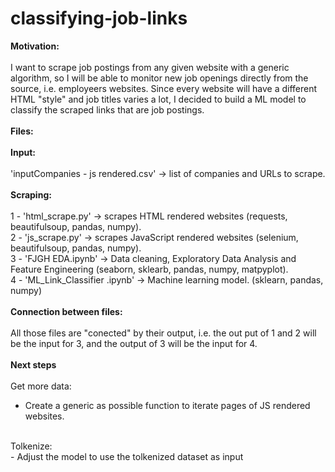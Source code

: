 # classifying-job-links

<b>Motivation:</b> <br>
<br>
I want to scrape job postings from any given website with a generic algorithm, so I will be able to monitor new job openings directly from the source, i.e. employeers websites.
Since every website will have a different HTML "style" and job titles varies a lot, I decided to build a ML model to classify the scraped links that are job postings.<br>
<br>
<b>Files:</b><br>
<br>
<b>Input:</b><br>
<br>
'inputCompanies - js rendered.csv' -> list of companies and URLs to scrape.<br>
<br>
<b>Scraping:</b><br>
<br>
1 - 'html_scrape.py' -> scrapes HTML rendered websites (requests, beautifulsoup, pandas, numpy).<br>
2 - 'js_scrape.py' -> scrapes JavaScript rendered websites (selenium, beautifulsoup, pandas, numpy).<br>
3 - 'FJGH EDA.ipynb' -> Data cleaning, Exploratory Data Analysis and Feature Engineering (seaborn, sklearb, pandas, numpy, matpyplot).<br>
4 - 'ML_Link_Classifier .ipynb' -> Machine learning model. (sklearn, pandas, numpy)<br>
<br>
<b>Connection between files:</b><br>
<br>
All those files are "conected" by their output, i.e. the out put of 1 and 2 will be the input for 3, and the output of 3 will be the input for 4.<br>
<br>
<b>Next steps</b><br>
<br>
Get more data:<br>
- Create a generic as possible function to iterate pages of JS rendered websites.<br>
<br>
Tolkenize:<br>
- Adjust the model to use the tolkenized dataset as input<br>
<br>

